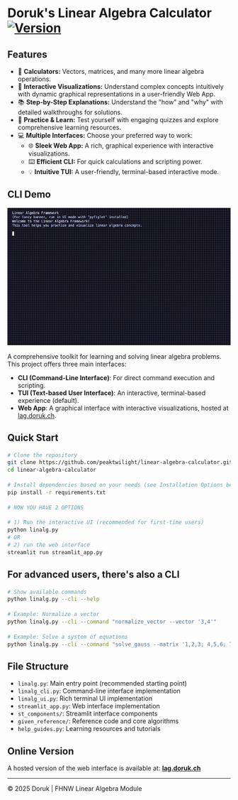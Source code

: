 # Doruk's Linear Algebra Calculator [![Version](https://img.shields.io/badge/version-1.6.5-blue.svg)](https://github.com/peaktwilight/linear-algebra-calculator/releases/tag/v1.6.5)

## Features

-   🔢 **Calculators:** Vectors, matrices, and many more linear algebra operations.
-   🎨 **Interactive Visualizations:** Understand complex concepts intuitively with dynamic graphical representations in a user-friendly Web App.
-   📚 **Step-by-Step Explanations:** Understand the "how" and "why" with detailed walkthroughs for solutions.
-   🧠 **Practice & Learn:** Test yourself with engaging quizzes and explore comprehensive learning resources.
-   💻 **Multiple Interfaces:** Choose your preferred way to work:
    -   🌐 **Sleek Web App:** A rich, graphical experience with interactive visualizations.
    -   ⌨️ **Efficient CLI:** For quick calculations and scripting power.
    -   💡 **Intuitive TUI:** A user-friendly, terminal-based interactive mode.

## CLI Demo
![CLI Demo](public/Doruks_Algebra_Calculator_CLI.gif)

A comprehensive toolkit for learning and solving linear algebra problems. This project offers three main interfaces:
-   **CLI (Command-Line Interface)**: For direct command execution and scripting.
-   **TUI (Text-based User Interface)**: An interactive, terminal-based experience (default).
-   **Web App**: A graphical interface with interactive visualizations, hosted at [lag.doruk.ch](https://lag.doruk.ch).

## Quick Start

```bash
# Clone the repository
git clone https://github.com/peaktwilight/linear-algebra-calculator.git
cd linear-algebra-calculator

# Install dependencies based on your needs (see Installation Options below)
pip install -r requirements.txt

# NOW YOU HAVE 2 OPTIONS

# 1) Run the interactive UI (recommended for first-time users)
python linalg.py
# OR
# 2) run the web interface
streamlit run streamlit_app.py
```

## For advanced users, there's also a CLI
```bash
# Show available commands
python linalg.py --cli --help

# Example: Normalize a vector
python linalg.py --cli --command "normalize_vector --vector '3,4'"

# Example: Solve a system of equations
python linalg.py --cli --command "solve_gauss --matrix '1,2,3; 4,5,6; 7,8,9'"
```

## File Structure

-   `linalg.py`: Main entry point (recommended starting point)
-   `linalg_cli.py`: Command-line interface implementation
-   `linalg_ui.py`: Rich terminal UI implementation
-   `streamlit_app.py`: Web interface implementation
-   `st_components/`: Streamlit interface components
-   `given_reference/`: Reference code and core algorithms
-   `help_guides.py`: Learning resources and tutorials

## Online Version

A hosted version of the web interface is available at:
**[lag.doruk.ch](https://lag.doruk.ch)**

---

© 2025 Doruk | FHNW Linear Algebra Module